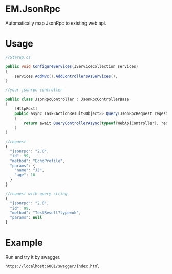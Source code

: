 # EM.JsonRpc

Automatically map JsonRpc to existing web api.

# Usage

```cs
//Starup.cs

public void ConfigureServices(IServiceCollection services)
{
    services.AddMvc().AddControllersAsServices();
}

```


```cs
//your jsonrpc controller

public class JsonRpcController : JsonRpcControllerBase
{
    [HttpPost]
    public async Task<ActionResult<Object>> Query(JsonRpcRequest reqest)
    {
        return await QueryControllerAsync(typeof(WebApiController), reqest);
    }
}

```

```js
//request
{
  "jsonrpc": "2.0",
  "id": 99,
  "method": "EchoProfile",
  "params": {
    "name": "JJ",
    "age": 10
  }
}
```

```js
//request with query string
{
  "jsonrpc": "2.0",
  "id": 99,
  "method": "TestResult?type=ok",
  "params": null
}
```

# Example

Run and try it by swagger.

```
https://localhost:6001/swagger/index.html
```